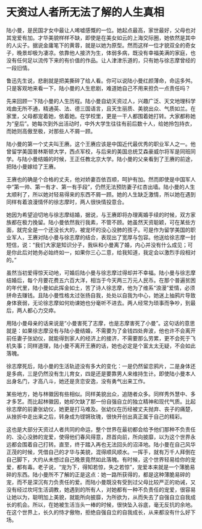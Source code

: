 # 天资过人者所无法了解的人生真相

陆小曼，是民国才女中最让人唏嘘感慨的一位。她起点最高，家世最好，父母也对其宠爱有加。才华美貌样样不缺，即使是在美女如云的上海交际圈，她依然是其中的人尖子。据说金庸笔下的黄蓉，就是以她为原型。然而这样一位才貌双全的奇女子，晚景却极为凄凉。依靠他人接济为生，体弱多病，既没有幸福美满的家庭，也没有任何足以流传下来的有价值的作品。让人津津乐道的，只有她与徐志摩曾经的一段旧情。 

鲁迅先生说，悲剧就是把美撕碎了给人看。你可以说陆小曼红颜薄命，命运多舛。只是客观地来看一下，陆小曼的人生悲剧，难道她自己不用来担负一点责任吗？ 

先来回顾一下陆小曼的人生历程。陆小曼自幼天资过人，兴趣广泛、天文地理科学戏曲无所不通，精通英、法、德三国语言，且天生丽质、美貌出众、气质如兰。在家里，父母都宠着她，依着她。在学校里，更是一干人都围着她打转。大家都称她为“皇后”。她每次到外出活动时，中外大学生往往有前后数十人，给她拎包持衣，而她则高傲至极，对那些人不屑一顾。 

陆小曼的第一个丈夫叫王赓。这个王赓应该是中国近代最优秀的职业军人之一。他曾留学美国普林斯顿大学，西点军校，与后来的美国总统艾森豪威尔将军是同班同学。与陆小曼结婚的时候，王正任教北京大学。陆小曼的父亲看到了王赓的前途，把陆小曼嫁给了王赓。 

王赓也的确是个合格的丈夫，他对娇妻百依百顺，呵护有加。然而即使是中国军人中“第一帅、第一有才、第一有手段”，仍然无法预防妻子红杏出墙。陆小曼的人生太顺利了，所以她对轻易得来的东西不屑一顾。她的人生缺乏激情，所以她在遇到同样有着浪漫情怀的徐志摩时，两人很快情投意合。 

她因为希望迫切地与徐志摩结婚，据说，与王赓即将办理离婚手续的时候，双方家族都在极力挽留。陆小曼依然我行我素，不管不顾。她虽然天资聪颖，可在某些方面，就完全是一个还没长大的，被宠坏的没心没肺的孩子。可是作为留学美国的职业军人，王赓对陆小曼与徐志摩的结合，表现出了宽厚与包容。他送给徐志摩一封短信，说：“我们大家是知识分子，我纵和小曼离了婚，内心并没有什么成见；可是你此后对她务必始终如一，如果你三心二意，给我知道，我定会以激烈手段相对的。” 

虽然当初爱得惊天动地，可婚后陆小曼与徐志摩过得却并不幸福。陆小曼与徐志摩结婚后，每个月要花费五六百大洋，相当于今天两三万元人民币。在那个普遍贫困的年代里，陆小曼如此挥金如土，苦了诗人徐志摩，他为了维系“浪漫”爱情，必须拼命去赚钱。且陆小曼性格太过张扬自我，处处以自我为中心，她迷上抽鸦片导致身体衰弱，无论徐志摩如何劝谏她也分毫听不进去。两人经常为琐事而争吵，到最后，两人都心力交瘁。 

用陆小曼母亲的话来说是“小曼害死了志摩，也是志摩害死了小曼”。这句话的意思就是：如果徐志摩没有与陆小曼结婚，不需要为了金钱四处奔波，他也许不会离开前任妻子张幼仪，就能得到家人的经济上的接济，不需要那么劳累，更不会死于飞机失事；同样道理，陆小曼不离开王赓的话，她也必定是个富太太无疑，不会如此落魄。 

徐志摩死后，陆小曼的生活轨迹没有多大的变化：一是仍然留恋鸦片，二是身体还是多病，三是仍然没有生儿育女，四是还是要靠男人来维持生计。即使陆小曼本人出身名门，才高八斗，她还是贪恋安逸，没有勇气出来工作。 

某些地方，她与林徽因有些相似。同样美貌出众，追随者众多。同样秀外慧中、多才多艺。而比起林徽因，她却欠缺了那一份自强自立的独立精神和现代气质。比起徐志摩的前妻张幼仪，她更是打马难及。张幼仪在历经被丈夫抛弃、丧子的痛楚，从挫折中走出来之后，转身成为铿锵玫瑰，很快开创出真正属于自己的精彩。 

这也是大部分天资过人者共同的命运，整个世界在最初都会给予他们那种不负责任的、没心没肺的宠爱，使得他们春风得意，昂首向前，所向披靡，以为这个世界永远都会围着自己打转。直至，终于踏入再也无法回头的沼泽地。陆小曼在自己风华正茂的时候，凭借自己的才华与美貌，混得顺风顺水。一挥手，就有万千人拜倒在自己脚下，大约从未想过自己晚景竟然如此落魄。有时候，这个世界轻易给你的宠爱，都有毒。老子说，“宠为下，得知若惊，失之若惊”，宠爱本来就是一个薄脆易碎的东西。陆小曼所不了解的正是这点：她一路所获得的，都是这种薄脆易碎的宠，而不是深沉有力负责任的爱。而陆小曼既没有受到过父母比较严正的劝诫，又没有经过坎坷生活调教，她遇到的所有人，对她都有一种不负责任的宠爱，很容易让她以为，聪明加上美貌，就能所向披靡，为所欲为，从而失去了自强自立自我成长的机会。所以，在她被生活当头一棒的时候，很快坠入谷底，毫无反抗的余地。在这个世界上，长久的恃才傲物，拒绝自强自立的自我成长，从来都没有什么好下场。